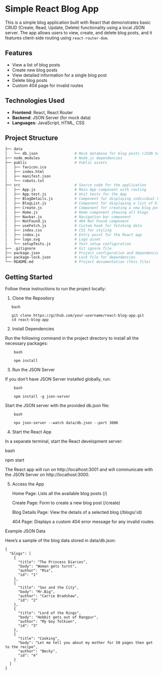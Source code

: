 # Simple React Blog App

This is a simple blog application built with React that demonstrates basic CRUD (Create, Read, Update, Delete) functionality using a local JSON server. The app allows users to view, create, and delete blog posts, and it features client-side routing using `react-router-dom`.

## Features

- View a list of blog posts
- Create new blog posts
- View detailed information for a single blog post
- Delete blog posts
- Custom 404 page for invalid routes

## Technologies Used

- **Frontend**: React, React Router
- **Backend**: JSON Server (for mock data)
- **Languages**: JavaScript, HTML, CSS

## Project Structure

```bash
├── data
│   └── db.json                 # Mock database for blog posts (JSON Server)
├── node_modules                # Node.js dependencies
├── public                      # Public assets
│   ├── favicon.ico
│   ├── index.html
│   ├── manifest.json
│   └── robots.txt
├── src                         # Source code for the application
│   ├── App.js                  # Main App component with routing
│   ├── App.test.js             # Unit tests for the App
│   ├── BlogDetails.js          # Component for displaying individual blog details
│   ├── BlogList.js             # Component for displaying a list of blogs
│   ├── Create.js               # Component for creating a new blog post
│   ├── Home.js                 # Home component showing all blogs
│   ├── Navbar.js               # Navigation bar component
│   ├── NotFound.js             # 404 Not Found component
│   ├── useFetch.js             # Custom hook for fetching data
│   ├── index.css               # CSS for styling
│   ├── index.js                # Entry point for the React app
│   ├── logo.svg                # Logo asset
│   └── setupTests.js           # Test setup configuration
├── .gitignore                  # Git ignore file
├── package.json                # Project configuration and dependencies
├── package-lock.json           # Lock file for dependencies
└── README.md                   # Project documentation (this file)
``` 
## Getting Started 

Follow these instructions to run the project locally:
1. Clone the Repository
 ```
    bash

    git clone https://github.com/your-username/react-blog-app.git
    cd react-blog-app
```
2. Install Dependencies

Run the following command in the project directory to install all the necessary packages:
```
    bash

    npm install
```

3. Run the JSON Server

If you don't have JSON Server installed globally, run:

```
    bash

    npm install -g json-server
```
Start the JSON server with the provided db.json file:

```
    bash

    npx json-server --watch data/db.json --port 3000
```

4. Start the React App

In a separate terminal, start the React development server:

bash

npm start

The React app will run on http://localhost:3001 and will communicate with the JSON Server on http://localhost:3000.

5. Access the App

    Home Page: Lists all the available blog posts (/)
   
    Create Page: Form to create a new blog post (/create)
   
    Blog Details Page: View the details of a selected blog (/blogs/:id)
   
    404 Page: Displays a custom 404 error message for any invalid routes.

Example JSON Data

Here’s a sample of the blog data stored in data/db.json:
```
{
  "blogs": [
    {
      "title": "The Princess Diaries",
      "body": "Woman gets turnt",
      "author": "Mia",
      "id": "1"
    },
    {
      "title": "Sex and the City",
      "body": "Mr.Big",
      "author": "Carrie Bradshaw",
      "id": "2"
    },
    {
      "title": "Lord of the Rings",
      "body": "Hobbit gets out of Rangpur",
      "author": "My boy Tolkien",
      "id": "3"
    },
    {
      "title": "Cooking",
      "body": "Let me tell you about my mother for 50 pages then get to the recipe",
      "author": "Becky",
      "id": "4"
    }
  ]
}
```
